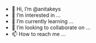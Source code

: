 - 👋 Hi, I’m @anitakeys
- 👀 I’m interested in ...
- 🌱 I’m currently learning ...
- 💞️ I’m looking to collaborate on ...
- 📫 How to reach me ...

<!---
anitakeys/anitakeys is a ✨ special ✨ repository because its `README.md` (this file) appears on your GitHub profile.
You can click the Preview link to take a look at your changes.
--->
